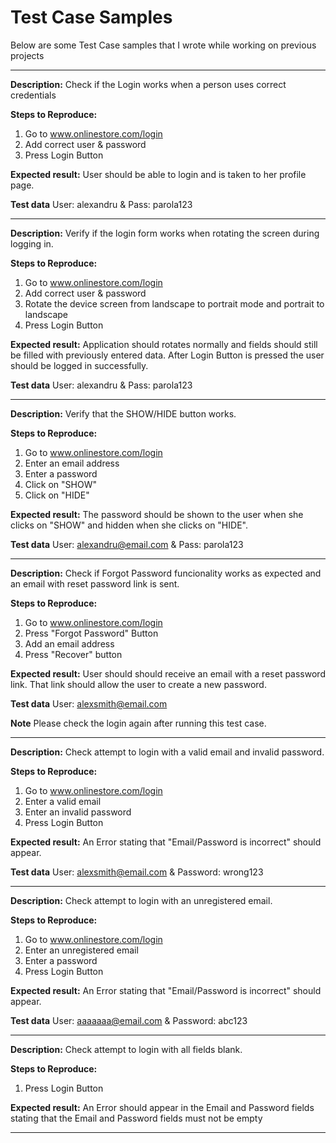 # Test Case Samples

Below are some Test Case samples that I wrote while working on previous projects 

*********************************

**Description:**
Check if the Login works when a person uses correct credentials

**Steps to Reproduce:**
1. Go to www.onlinestore.com/login
2. Add correct user & password
3. Press Login Button

**Expected result:**
User should be able to login and is taken to her profile page.

**Test data**
User: alexandru  &  Pass: parola123

*********************************

**Description:**
Verify if the login form works when rotating the screen during logging in.

**Steps to Reproduce:**
1. Go to www.onlinestore.com/login
2. Add correct user & password
3. Rotate the device screen from landscape to portrait mode and portrait to landscape
4. Press Login Button

**Expected result:**
Application should rotates normally and fields should still be filled with previously entered data.
After Login Button is pressed the user should be logged in successfully.

**Test data**
User: alexandru  &  Pass: parola123

*********************************

**Description:**
Verify that the SHOW/HIDE button works.

**Steps to Reproduce:**
1. Go to www.onlinestore.com/login
2. Enter an email address
3. Enter a password
4. Click on "SHOW"
5. Click on "HIDE"

**Expected result:**
The password should be shown to the user when she clicks on "SHOW" and hidden when she clicks on "HIDE".

**Test data**
User: alexandru@email.com  &  Pass: parola123

*********************************

**Description:**
Check if Forgot Password funcionality works as expected and an email with reset password link is sent.

**Steps to Reproduce:**
1. Go to www.onlinestore.com/login
2. Press "Forgot Password" Button
3. Add an email address
4. Press "Recover" button

**Expected result:**
User should should receive an email with a reset password link. That link should allow the user to create a new password.

**Test data**
User: alexsmith@email.com

**Note**
Please check the login again after running this test case.

*********************************

**Description:**
Check attempt to login with a valid email and invalid password.

**Steps to Reproduce:**
1. Go to www.onlinestore.com/login
2. Enter a valid email
3. Enter an invalid password
4. Press Login Button

**Expected result:**
An Error stating that "Email/Password is incorrect" should appear.

**Test data**
User: alexsmith@email.com  &  Password: wrong123

*********************************

**Description:**
Check attempt to login with an unregistered email.

**Steps to Reproduce:**
1. Go to www.onlinestore.com/login
2. Enter an unregistered email
3. Enter a password
4. Press Login Button

**Expected result:**
An Error stating that "Email/Password is incorrect" should appear.

**Test data**
User: aaaaaaa@email.com  &  Password: abc123

*********************************

**Description:**
Check attempt to login with all fields blank.

**Steps to Reproduce:**
1. Press Login Button

**Expected result:**
An Error should appear in the Email and Password fields stating that the Email and Password fields must not be empty

*********************************
